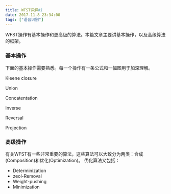 ```yaml
---
title: WFST详解#1
date: 2017-11-8 23:34:00
tags: ["语音识别"]
---
```


WFST操作有基本操作和更高级的算法。本篇文章主要讲基本操作，以及高级算法的框架。

### 基本操作

下面的基本操作需要熟悉。每一个操作有一条公式和一幅图用于加深理解。

Kleene closure

Union

Concatentation

Inverse

Reversal

Projection

### 高级操作
有关WFST有一些非常重要的算法，这些算法可以大致分为两类：合成(Composition)和优化(Optimization)。
优化算法又包括：
* Determinization
* zeol-Removal
* Weight-pushing
* Minimization